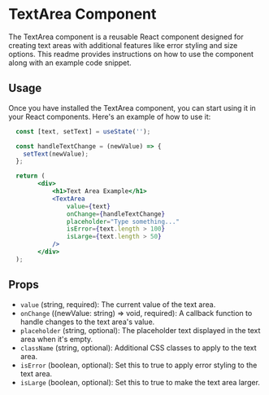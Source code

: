# TextArea Component

The TextArea component is a reusable React component designed for creating text areas with additional features like error styling and size options. This readme provides instructions on how to use the component along with an example code snippet.

## Usage

Once you have installed the TextArea component, you can start using it in your React components. Here's an example of how to use it:

```jsx
  const [text, setText] = useState('');

  const handleTextChange = (newValue) => {
    setText(newValue);
  };

  return (
        <div>
            <h1>Text Area Example</h1>
            <TextArea
                value={text}
                onChange={handleTextChange}
                placeholder="Type something..."
                isError={text.length > 100}
                isLarge={text.length > 50}
            />
        </div>
  );

```

## Props

-   `value` (string, required): The current value of the text area.
-   `onChange` ((newValue: string) => void, required): A callback function to handle changes to the text area's value.
-   `placeholder` (string, optional): The placeholder text displayed in the text area when it's empty.
-   `className` (string, optional): Additional CSS classes to apply to the text area.
-   `isError` (boolean, optional): Set this to true to apply error styling to the text area.
-   `isLarge` (boolean, optional): Set this to true to make the text area larger.

